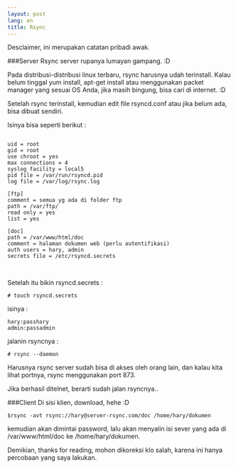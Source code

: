 ```yaml
---
layout: post
lang: en
title: Rsync
---
```


Desclaimer, ini merupakan catatan pribadi awak.

<!-- more -->

###Server
Rsync server rupanya lumayan gampang. :D

Pada distribusi-distribusi linux terbaru, rsync harusnya udah terinstall.
Kalau belum tinggal yum install, apt-get install atau menggunakan packet manager yang sesuai OS Anda, jika masih bingung, bisa cari di internet. :D

Setelah rsync terinstall, kemudian edit file rsyncd.conf atau jika  belum ada, bisa dibuat sendiri.


Isinya bisa seperti berikut :
<pre>
<code>
uid = root
gid = root
use chroot = yes
max connections = 4
syslog facility = local5
pid file = /var/run/rsyncd.pid
log file = /var/log/rsync.log

[ftp]
comment = semua yg ada di folder ftp
path = /var/ftp/
read only = yes
list = yes

[doc]
path = /var/www/html/doc
comment = halaman dokumen web (perlu autentifikasi)
auth users = hary, admin
secrets file = /etc/rsyncd.secrets

</code>
</pre>

Setelah itu bikin rsyncd.secrets :

    # touch rsyncd.secrets

isinya :

    hary:passhary
    admin:passadmin

jalanin rsyncnya :

    # rsync --daemon

Harusnya rsync server sudah bisa di akses oleh orang lain, dan kalau kita lihat portnya, rsync menggunakan port 873. 

Jika berhasil ditelnet, berarti sudah jalan rsyncnya..

###Client
Di sisi klien, download, hehe :D

    $rsync -avt rsync://hary@server-rsync.com/doc /home/hary/dokumen

kemudian akan dimintai password, lalu akan menyalin isi sever yang ada di /var/www/html/doc ke /home/hary/dokumen.

Demikian, thanks for reading, mohon dikoreksi klo salah, karena ini hanya percobaan yang saya lakukan. 

